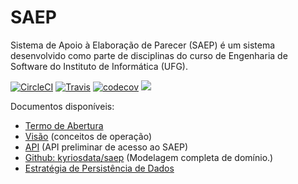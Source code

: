 # SAEP
Sistema de Apoio à Elaboração de Parecer (SAEP) é um sistema desenvolvido como parte de disciplinas do curso de Engenharia de Software do Instituto de Informática (UFG). 

[![CircleCI][build-badge-1]][build-1] [![Travis][build-badge]][build] [![codecov][code-cov]][coverage] [![](https://jitpack.io/v/kyriosdata/saep.svg)](https://jitpack.io/#kyriosdata/saep)


Documentos disponíveis:
* [Termo de Abertura](https://docs.google.com/document/d/1go3eH-8W48G8C6Ryi3bPPN9ZQsbqHNzgrP3ocrnxL2A/edit#heading=h.oxnfirf2m4kr)
* [Visão](https://docs.google.com/document/d/1ElwL9lT6KFeUVl4KvWKZOGROEtLa7Lb2h6L3fLITtyg/edit#heading=h.np717zaohglw) (conceitos de operação)
* [API](http://docs.saep.apiary.io/) (API preliminar de acesso ao SAEP)
* [Github: kyriosdata/saep](https://github.com/kyriosdata/saep) (Modelagem completa de domínio.)
* [Estratégia de Persistência de Dados](https://docs.google.com/document/d/1AACGhLQ1V9A6vPrZuIQDxn9rsZQEYOT2Yi1ORHx6IE4/edit?usp=sharing)

[build-badge]: https://travis-ci.com/thdurante/saep.svg?token=vXLpgias2ygiGmTRzctb&branch=interfaces_e_persistencia
[build]: https://travis-ci.com/thdurante/saep

[build-badge-1]: https://circleci.com/gh/thdurante/saep.svg?style=svg&circle-token=bc8dbea7d77d42aadcc86754ae144c9b45ce3f8c
[build-1]: https://circleci.com/gh/thdurante/saep

[code-cov]: https://codecov.io/gh/thdurante/saep/branch/master/graph/badge.svg?token=SslMW2osOR
[coverage]: https://codecov.io/gh/thdurante/saep